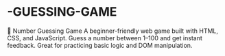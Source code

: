 # -GUESSING-GAME
🎯 Number Guessing Game A beginner-friendly web game built with HTML, CSS, and JavaScript. Guess a number between 1–100 and get instant feedback. Great for practicing basic logic and DOM manipulation.
